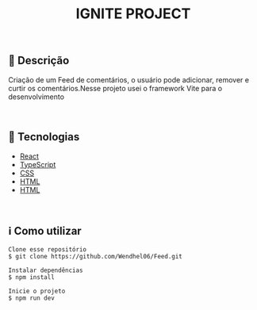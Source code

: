 <div align='center'>
  <h1>IGNITE PROJECT</h1>
</div>

</br>

<h2>🔖 Descrição</h2>
<p> Criação de um Feed de comentários, o usuário pode adicionar, remover e curtir os comentários.Nesse projeto usei o framework Vite para o desenvolvimento</p>
</br>

<h2>🚀 Tecnologias</h2>
<ul>
    <li><a href="https://react.dev/" target="_blank">React</a></li>
    <li><a href="https://www.typescriptlang.org/" target="_blank">TypeScript</a></li>
    <li><a href="#" target="_blank">CSS</a></li>
    <li><a href="#" target="_blank">HTML</a></li>
    <li><a href="#" target="_blank">HTML</a></li>
</ul>

<br>

<h2>ℹ️ Como utilizar</h2>

    Clone esse repositório
    $ git clone https://github.com/Wendhel06/Feed.git

    Instalar dependências
    $ npm install

    Inicie o projeto
    $ npm run dev
